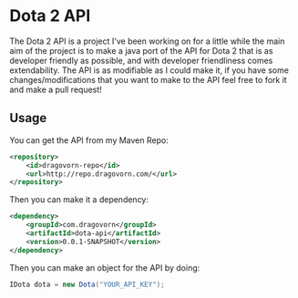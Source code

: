Dota 2 API
==========
The Dota 2 API is a project I've been working on for a little while 
the main aim of the project is to make a java port of the API for Dota 2 
that is as developer friendly as possible, and with developer friendliness 
comes extendability. The API is as modifiable as I could make it, if you 
have some changes/modifications that you want to make to the API feel free 
to fork it and make a pull request!

Usage
-----
You can get the API from my Maven Repo:
```XML
<repository>
    <id>dragovorn-repo</id>
    <url>http://repo.dragovorn.com/</url>
</repository>
```
Then you can make it a dependency:
```XML
<dependency>
    <groupId>com.dragovorn</groupId>
    <artifactId>dota-api</artifactId>
    <version>0.0.1-SNAPSHOT</version>
</dependency>
```
Then you can make an object for the API by doing:
```Java
IDota dota = new Dota("YOUR_API_KEY");
```